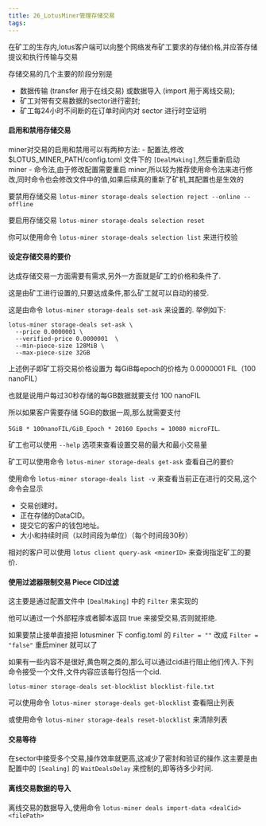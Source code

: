 ```yaml
---
title: 26_LotusMiner管理存储交易
tags: 
---
```


在矿工的生存内,lotus客户端可以向整个网络发布矿工要求的存储价格,并应答存储提议和执行传输与交易

存储交易的几个主要的阶段分别是 
- 数据传输 (transfer 用于在线交易) 或数据导入 (import 用于离线交易); 
- 矿工对带有交易数据的sector进行密封; 
- 矿工每24小时不间断的在订单时间内对 sector 进行时空证明

#### 启用和禁用存储交易

miner对交易的启用和禁用可以有两种方法:
	- 配置法,修改 $LOTUS_MINER_PATH/config.toml 文件下的 `[DealMaking]`,然后重新启动 miner
	- 命令法,由于修改配置需要重启 miner,所以较为推荐使用命令法来进行修改,同时命令也会修改文件中的值,如果后续真的重新了矿机,其配置也是生效的

要禁用存储交易 `lotus-miner storage-deals selection reject --online --offline`

要启用存储交易 `lotus-miner storage-deals selection reset`

你可以使用命令 `lotus-miner storage-deals selection list` 来进行校验

#### 设定存储交易的要价

达成存储交易一方面需要有需求,另外一方面就是矿工的价格和条件了.

这是由矿工进行设置的,只要达成条件,那么矿工就可以自动的接受.

这是由命令 `lotus-miner storage-deals set-ask` 来设置的. 举例如下:

``` shell
lotus-miner storage-deals set-ask \
  --price 0.0000001 \
  --verified-price 0.0000001  \
  --min-piece-size 128MiB \
  --max-piece-size 32GB
```

上述例子即矿工将交易价格设置为 每GiB每epoch的价格为 0.0000001 FIL（100 nanoFIL）

也就是说用户每过30秒存储的每GB数据就要支付 100 nanoFIL

所以如果客户需要存储 5GiB的数据一周,那么就需要支付 

`5GiB * 100nanoFIL/GiB_Epoch * 20160 Epochs = 10080 microFIL`.

矿工也可以使用 `--help` 选项来查看设置交易的最大和最小交易量

矿工可以使用命令 `lotus-miner storage-deals get-ask` 查看自己的要价

使用命令 `lotus-miner storage-deals list -v` 来查看当前正在进行的交易,这个命令会显示

- 交易创建时。
- 正在存储的DataCID。
- 提交它的客户的钱包地址。
- 大小和持续时间（以时间段为单位）（每个时间段30秒）

相对的客户可以使用 `lotus client query-ask <minerID>` 来查询指定矿工的要价.

#### 使用过滤器限制交易 Piece CID过滤

这主要是通过配置文件中 `[DealMaking]` 中的 `Filter` 来实现的

他可以通过一个外部程序或者脚本返回 true 来接受交易,否则就拒绝.

如果要禁止接单直接把 lotusminer 下 config.toml 的  `Filter = ""` 改成  `Filter = "false"` 重启miner 就可以了

如果有一些内容不是很好,黄色啊之类的,那么可以通过cid进行阻止他们传入.下列命令接受一个文件,文件内容应该每行包括一个cid.

`lotus-miner storage-deals set-blocklist blocklist-file.txt`

可以使用命令 `lotus-miner storage-deals get-blocklist` 查看阻止列表 

或使用命令 `lotus-miner storage-deals reset-blocklist` 来清除列表

#### 交易等待

在sector中接受多个交易,操作效率就更高,这减少了密封和验证的操作.这主要是由配置中的 `[Sealing]` 的 `WaitDealsDelay` 来控制的,即等待多少时间.

#### 离线交易数据的导入

离线交易的数据导入,使用命令 `lotus-miner deals import-data <dealCid> <filePath>`

